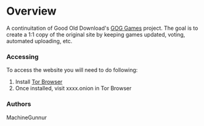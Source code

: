 # Overview
A continuitation of Good Old Download's [GOG Games](https://github.com/Good-Old-Downloads/gg) project. The goal is to create a 1:1 copy of the original site by keeping games updated, voting, automated uploading, etc.

### Accessing 
To access the website you will need to do following:
1. Install [Tor Browser](https://www.torproject.org/download/)
2. Once installed, visit xxxx.onion in Tor Browser

### Authors
MachineGunnur
